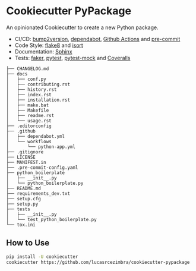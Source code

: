 # Cookiecutter PyPackage


An opinionated Cookiecutter to create a new Python package.

- CI/CD: [bump2version](https://github.com/c4urself/bump2version), [dependabot](https://github.com/dependabot), [Github Actions](https://github.com/features/actions) and [pre-commit](https://github.com/pre-commit/pre-commit)
- Code Style: [flake8](https://github.com/PyCQA/flake8) and [isort](https://github.com/timothycrosley/isort)
- Documentation: [Sphinx](https://github.com/sphinx-doc/sphinx)
- Tests: [faker](https://github.com/joke2k/faker), [pytest](https://github.com/pytest-dev/pytest), [pytest-mock](https://github.com/pytest-dev/pytest-mock/) and [Coveralls](https://coveralls.io/)


```
├── CHANGELOG.md
├── docs
│   ├── conf.py
│   ├── contributing.rst
│   ├── history.rst
│   ├── index.rst
│   ├── installation.rst
│   ├── make.bat
│   ├── Makefile
│   ├── readme.rst
│   └── usage.rst
├── .editorconfig
├── .github
│   ├── dependabot.yml
│   └── workflows
│       └── python-app.yml
├── .gitignore
├── LICENSE
├── MANIFEST.in
├── .pre-commit-config.yaml
├── python_boilerplate
│   ├── __init__.py
│   └── python_boilerplate.py
├── README.md
├── requirements_dev.txt
├── setup.cfg
├── setup.py
├── tests
│   ├── __init__.py
│   └── test_python_boilerplate.py
└── tox.ini
```


## How to Use

```bash
pip install -U cookiecutter
cookiecutter https://github.com/lucasrcezimbra/cookiecutter-pypackage
```
